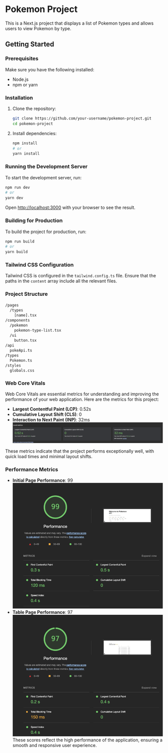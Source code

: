 # Pokemon Project

This is a Next.js project that displays a list of Pokemon types and allows users to view Pokemon by type.

## Getting Started

### Prerequisites

Make sure you have the following installed:

- Node.js
- npm or yarn

### Installation

1. Clone the repository:

   ```bash
   git clone https://github.com/your-username/pokemon-project.git
   cd pokemon-project
   ```

2. Install dependencies:

   ```bash
   npm install
   # or
   yarn install
   ```

### Running the Development Server

To start the development server, run:

```bash
npm run dev
# or
yarn dev
```

Open [http://localhost:3000](http://localhost:3000) with your browser to see the result.

### Building for Production

To build the project for production, run:

```bash
npm run build
# or
yarn build
```

### Tailwind CSS Configuration

Tailwind CSS is configured in the `tailwind.config.ts` file. Ensure that the paths in the `content` array include all the relevant files.

### Project Structure

```
/pages
  /types
    [name].tsx
/components
  /pokemon
    pokemon-type-list.tsx
  /ui
    button.tsx
/api
  pokeApi.ts
/types
  Pokemon.ts
/styles
  globals.css
```

### Web Core Vitals

Web Core Vitals are essential metrics for understanding and improving the performance of your web application. Here are the metrics for this project:

- **Largest Contentful Paint (LCP)**: 0.52s
- **Cumulative Layout Shift (CLS)**: 0
- **Interaction to Next Paint (INP)**: 32ms
  ![Web Core Vitals](image.png)

These metrics indicate that the project performs exceptionally well, with quick load times and minimal layout shifts.

### Performance Metrics

- **Initial Page Performance**: 99
  ![Performance Metrics](image-1.png)
- **Table Page Performance**: 97
  ![Additional Metrics](image-2.png)
  These scores reflect the high performance of the application, ensuring a smooth and responsive user experience.
